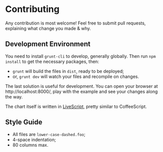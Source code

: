 # Contributing

Any contribution is most welcome! Feel free to submit pull requests,
explaining what change you made & why.

## Development Environment

You need to install `grunt-cli` to develop, generally globally. Then run
`npm install` to get the necessary packages, then:

  * `grunt` will build the files in `dist`, ready to be deployed;
  * or, `grunt dev` will watch your files and recompile on changes.

The last solution is useful for development. You can open your browser at
http://localhost:8000/, play with the example and see your changes along the
way.

The chart itself is written in [LiveScript](http://livescript.net/), pretty
similar to CoffeeScript.

## Style Guide

  * All files are `lower-case-dashed.foo`;
  * 4-space indentation;
  * 80 columns max.
